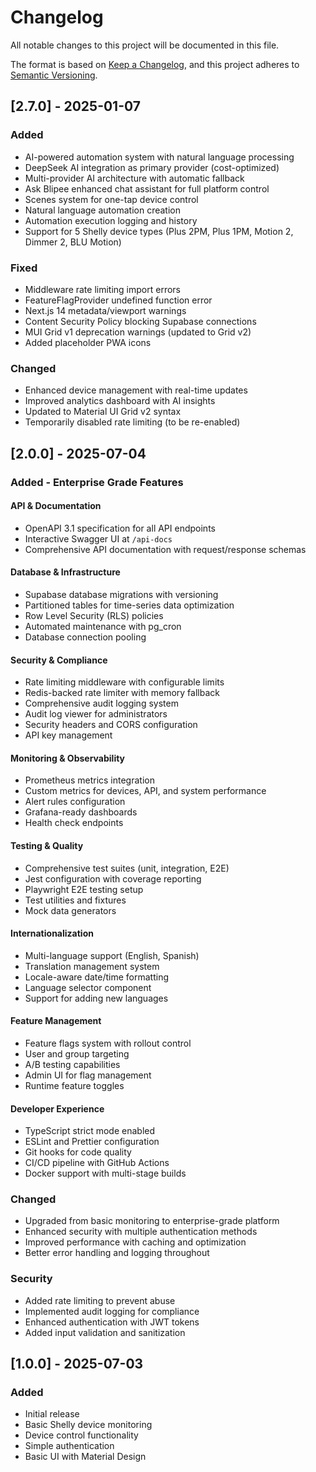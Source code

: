 # Changelog

All notable changes to this project will be documented in this file.

The format is based on [Keep a Changelog](https://keepachangelog.com/en/1.0.0/),
and this project adheres to [Semantic Versioning](https://semver.org/spec/v2.0.0.html).

## [2.7.0] - 2025-01-07

### Added
- AI-powered automation system with natural language processing
- DeepSeek AI integration as primary provider (cost-optimized)
- Multi-provider AI architecture with automatic fallback
- Ask Blipee enhanced chat assistant for full platform control
- Scenes system for one-tap device control
- Natural language automation creation
- Automation execution logging and history
- Support for 5 Shelly device types (Plus 2PM, Plus 1PM, Motion 2, Dimmer 2, BLU Motion)

### Fixed
- Middleware rate limiting import errors
- FeatureFlagProvider undefined function error
- Next.js 14 metadata/viewport warnings
- Content Security Policy blocking Supabase connections
- MUI Grid v1 deprecation warnings (updated to Grid v2)
- Added placeholder PWA icons

### Changed
- Enhanced device management with real-time updates
- Improved analytics dashboard with AI insights
- Updated to Material UI Grid v2 syntax
- Temporarily disabled rate limiting (to be re-enabled)

## [2.0.0] - 2025-07-04

### Added - Enterprise Grade Features

#### API & Documentation
- OpenAPI 3.1 specification for all API endpoints
- Interactive Swagger UI at `/api-docs`
- Comprehensive API documentation with request/response schemas

#### Database & Infrastructure
- Supabase database migrations with versioning
- Partitioned tables for time-series data optimization
- Row Level Security (RLS) policies
- Automated maintenance with pg_cron
- Database connection pooling

#### Security & Compliance
- Rate limiting middleware with configurable limits
- Redis-backed rate limiter with memory fallback
- Comprehensive audit logging system
- Audit log viewer for administrators
- Security headers and CORS configuration
- API key management

#### Monitoring & Observability
- Prometheus metrics integration
- Custom metrics for devices, API, and system performance
- Alert rules configuration
- Grafana-ready dashboards
- Health check endpoints

#### Testing & Quality
- Comprehensive test suites (unit, integration, E2E)
- Jest configuration with coverage reporting
- Playwright E2E testing setup
- Test utilities and fixtures
- Mock data generators

#### Internationalization
- Multi-language support (English, Spanish)
- Translation management system
- Locale-aware date/time formatting
- Language selector component
- Support for adding new languages

#### Feature Management
- Feature flags system with rollout control
- User and group targeting
- A/B testing capabilities
- Admin UI for flag management
- Runtime feature toggles

#### Developer Experience
- TypeScript strict mode enabled
- ESLint and Prettier configuration
- Git hooks for code quality
- CI/CD pipeline with GitHub Actions
- Docker support with multi-stage builds

### Changed
- Upgraded from basic monitoring to enterprise-grade platform
- Enhanced security with multiple authentication methods
- Improved performance with caching and optimization
- Better error handling and logging throughout

### Security
- Added rate limiting to prevent abuse
- Implemented audit logging for compliance
- Enhanced authentication with JWT tokens
- Added input validation and sanitization

## [1.0.0] - 2025-07-03

### Added
- Initial release
- Basic Shelly device monitoring
- Device control functionality
- Simple authentication
- Basic UI with Material Design